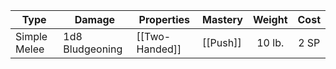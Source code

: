 | Type         | Damage          | Properties     | Mastery  | Weight | Cost |
| ------------ | --------------- | -------------- | -------- | :----: | :--: |
| Simple Melee | 1d8 Bludgeoning | [[Two-Handed]] | [[Push]] | 10 lb. | 2 SP |
